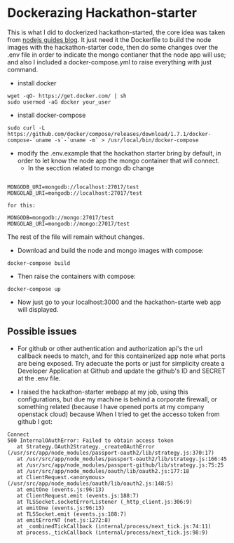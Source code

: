 # Dockerazing Hackathon-starter

This is what I did to dockerized hackathon-started, the core idea was taken from [nodejs guides blog](https://nodejs.org/en/docs/guides/nodejs-docker-webapp/). It just need it the Dockerfile to build the node images with the hackathon-starter code, then do some changes over the .env file in order to indicate the mongo contianer that the node app will use; and also I included a docker-compose.yml to raise everything with just command.


* install docker 

```
wget -qO- https://get.docker.com/ | sh
sudo usermod -aG docker your_user
```

* install docker-compose

```
sudo curl -L https://github.com/docker/compose/releases/download/1.7.1/docker-compose-`uname -s`-`uname -m` > /usr/local/bin/docker-compose

```

* modify the .env.example that the hackathon starter bring by default, in order to let know the node app the mongo container that will connect. 
	* In the secction related to mongo db change

```

MONGODB_URI=mongodb://localhost:27017/test
MONGOLAB_URI=mongodb://localhost:27017/test

```
	for this:


```
MONGODB=mongodb://mongo:27017/test
MONGOLAB_URI=mongodb://mongo:27017/test

```

The rest of the file will remain without changes. 

* Download and build the node and mongo images with compose:

```
docker-compose build

```

* Then raise the containers with compose: 

```
docker-compose up

```


* Now just go to your localhost:3000 and the hackathon-starte web app will displayed. 


## Possible issues
* For github or other authentication and authorization api's the url callback needs to match, and for this containerized app note what ports are being exposed. Try adecuate the ports or just for simplicity create a Developer Application at Github and update the github's ID and SECRET at the .env file.

* I raised the hackathon-starter webapp at my job, using this configurations, but due my machine is behind a corporate firewall, or something related (because I have opened ports at my company openstack cloud) because When I tried to get the accesso token from github I got: 

```
Connect
500 InternalOAuthError: Failed to obtain access token
   at Strategy.OAuth2Strategy._createOAuthError (/usr/src/app/node_modules/passport-oauth2/lib/strategy.js:370:17)
   at /usr/src/app/node_modules/passport-oauth2/lib/strategy.js:166:45
   at /usr/src/app/node_modules/passport-github/lib/strategy.js:75:25
   at /usr/src/app/node_modules/oauth/lib/oauth2.js:177:18
   at ClientRequest.<anonymous> (/usr/src/app/node_modules/oauth/lib/oauth2.js:148:5)
   at emitOne (events.js:96:13)
   at ClientRequest.emit (events.js:188:7)
   at TLSSocket.socketErrorListener (_http_client.js:306:9)
   at emitOne (events.js:96:13)
   at TLSSocket.emit (events.js:188:7)
   at emitErrorNT (net.js:1272:8)
   at _combinedTickCallback (internal/process/next_tick.js:74:11)
   at process._tickCallback (internal/process/next_tick.js:98:9)

```
 
